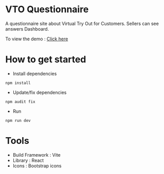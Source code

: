 # VTO Questionnaire
A questionnaire site about Virtual Try Out for Customers.
Sellers can see answers Dashboard.

To view the demo : [Click here](https://research-vto.vercel.app/)

# How to get started

- Install dependencies
```
npm install
```
- Update/fix dependencies
```
npm audit fix
```
- Run
```
npm run dev 
```

# Tools
- Build Framework : Vite
- Library : React
- Icons : Bootstrap icons
